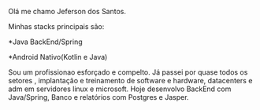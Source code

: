 <p align="left">
Olá me chamo Jeferson dos Santos.
<p>
<p align="left">  
Minhas stacks principais são:
</p>
<p align="left">  
*Java BackEnd/Spring
</p>
<p align="left">
*Android Nativo(Kotlin e Java)
</p  
*Bancos de dados relacionais (Postgres, MySQL, Firebird e Oracle) & Relatórios com acessos diretos a banco formatados com PHP, Excel, Jasper, Report Builder.
*BackEnd com Node.js e PHP.
</p>
Sou um profissionao esforçado e compelto.
Já passei por quase todos os setores , implantação  e treinamento de software e hardware, datacenters e adm em servidores linux e microsoft.
Hoje desenvolvo BackEnd com Java/Spring, Banco e relatórios com Postgres e Jasper.
